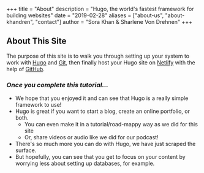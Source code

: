 +++
title = "About"
description = "Hugo, the world's fastest framework for building websites"
date = "2019-02-28"
aliases = ["about-us", "about-khandren", "contact"]
author = "Sora Khan & Sharlene Von Drehnen"
+++

<!-- We hope you enjoyed this tutorial and can see that Hugo is a really simple framework to use.  

It's great if you want to start a blog, create an online portfolio, or both. You can even share videos or audio like we did for our Podcast! -->

## About This Site
The purpose of this site is to walk you through setting up your system to work with [Hugo](https://gohugo.io/) and [Git](https://git-scm.com/), then finally host your Hugo site on [Netlify](https://www.netlify.com/) with the help of [GitHub](https://github.com/). 

### *Once you complete this tutorial...*
- We hope that you enjoyed it and can see that Hugo is a really simple framework to use! 
- Hugo is great if you want to start a blog, create an online portfolio, or both. 
  - You can even make it in a tutorial/road-mappy way as we did for this site
  - Or, share videos or audio like we did for our podcast!
- There's so much more you can do with Hugo, we have just scraped the surface.
- But hopefully, you can see that you get to focus on your content by worrying less about setting up databases, for example.
  